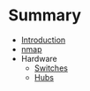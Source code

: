 # Summary

* [Introduction](README.md)
* [nmap](tools.md)
* Hardware
  * [Switches](switches.md)
  * [Hubs](hubs.md)

